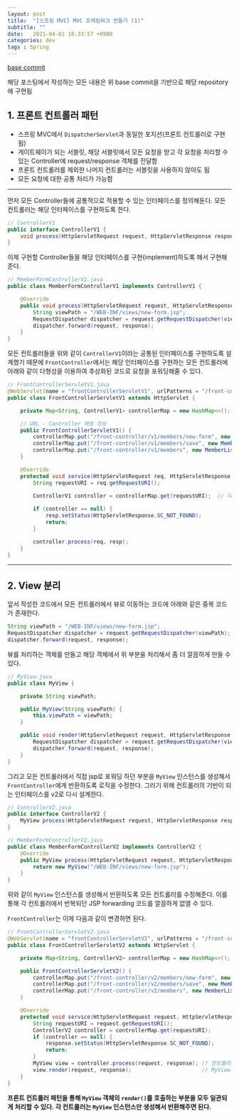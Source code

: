 ```yaml
---
layout: post
title:  "[스프링 MVC] MVC 프레임워크 만들기 (1)"
subtitle: ""
date:   2021-04-01 18:33:57 +0900
categories: dev
tags : Spring
---
```


[base commit]({{"https://github.com/blupine/servlet-practice/commit/c2993fada3f3a5ec0b676eb602642723419e92f9"}})

해당 포스팅에서 작성하는 모든 내용은 위 base commit을 기반으로 해당 repository에 구현됨



## 1. 프론트 컨트롤러 패턴
- 스프링 MVC에서 `DispatcherServlet`과 동일한 포지션(프론트 컨트롤러로 구현됨)
- 게이트웨이가 되는 서블릿, 해당 서블릿에서 모든 요청을 받고 각 요청을 처리할 수 있는 Controller에 request/response 객체를 전달함
- 프론트 컨트롤러를 제외한 나머지 컨트롤러는 서블릿을 사용하지 않아도 됨
- 모든 요청에 대한 공통 처리가 가능함


--------------------------------------------------

먼저 모든 Controller들에 공통적으로 적용할 수 있는 인터페이스를 정의해둔다. 모든 컨트롤러는 해당 인터페이스를 구현하도록 한다.

```java
// ControllerV1
public interface ControllerV1 {
    void process(HttpServletRequest request, HttpServletResponse response) throws ServletException, IOException;
}
```

이제 구현할 Controller들을 해당 인터페이스를 구현(implement)하도록 해서 구현해준다.

```java
// MemberFormControllerV1.java
public class MemberFormControllerV1 implements ControllerV1 {

    @Override
    public void process(HttpServletRequest request, HttpServletResponse response) throws ServletException, IOException {
        String viewPath = "/WEB-INF/views/new-form.jsp";
        RequestDispatcher dispatcher = request.getRequestDispatcher(viewPath);
        dispatcher.forward(request, response);
    }
}
```

모든 컨트롤러들을 위와 같이 `ControllerV1`이라는 공통된 인터페이스를 구현하도록 설계했기 때문에 `FrontController`에서는 해당 인터페이스를 구현하는 모든 컨트롤러에 아래와 같이 다형성을 이용하여 추상화된 코드로 요청을 포워딩해줄 수 있다.

```java
// FrontControllerServletV1.java
@WebServlet(name = "frontControllerServletV1", urlPatterns = "/front-controller/v1/*")
public class FrontControllerServletV1 extends HttpServlet {

    private Map<String, ControllerV1> controllerMap = new HashMap<>();

    // URL - Controller 매핑 정보
    public FrontControllerServletV1() {
        controllerMap.put("/front-controller/v1/members/new-form", new MemberFormControllerV1());
        controllerMap.put("/front-controller/v1/members/save", new MemberSaveControllerV1());
        controllerMap.put("/front-controller/v1/members", new MemberListControllerV1());
    }

    @Override
    protected void service(HttpServletRequest req, HttpServletResponse resp) throws ServletException, IOException {
        String requestURI = req.getRequestURI();
        
        ControllerV1 controller = controllerMap.get(requestURI);  // 다형성을 이용해서 인터페이스 타입으로 컨트롤러들을 받음

        if (controller == null) {
            resp.setStatus(HttpServletResponse.SC_NOT_FOUND);
            return;
        }

        controller.process(req, resp);
    }
}
```

-----------------------------------------------------

## 2. View 분리

앞서 작성한 코드에서 모든 컨트롤러에서 뷰로 이동하는 코드에 아래와 같은 중복 코드가 존재한다.

```java
String viewPath = "/WEB-INF/views/new-form.jsp";
RequestDispatcher dispatcher = request.getRequestDispatcher(viewPath);
dispatcher.forward(request, response);
```
 
뷰를 처리하는 객체를 만들고 해당 객체에서 위 부분을 처리해서 좀 더 깔끔하게 만들 수 있다.

```java
// MyView.java
public class MyView {

    private String viewPath;

    public MyView(String viewPath) {
        this.viewPath = viewPath;
    }

    public void render(HttpServletRequest request, HttpServletResponse response) throws ServletException, IOException {
        RequestDispatcher dispatcher = request.getRequestDispatcher(viewPath);
        dispatcher.forward(request, response);
    }
}
```

그리고 모든 컨트롤러에서 직접 jsp로 포워딩 하던 부분을 `MyView` 인스턴스를 생성해서 `FrontController`에게 반환하도록 로직을 수정한다. 그러기 위해 컨트롤러의 기반이 되는 인터페이스를 v2로 다시 설계한다. 

```java
// ControllerV2.java
public interface ControllerV2 {
    MyView process(HttpServletRequest request, HttpServletResponse response) throws ServletException, IOException;
}
```

```java
// MemberFormControllerV2.java
public class MemberFormControllerV2 implements ControllerV2 {
    @Override
    public MyView process(HttpServletRequest request, HttpServletResponse response) throws ServletException, IOException {
        return new MyView("/WEB-INF/views/new-form.jsp");
    }
}
```

위와 같이 `MyView` 인스턴스를 생성해서 반환하도록 모든 컨트롤러를 수정해준다. 이를 통해 각 컨트롤러에서 반복되던 JSP forwarding 코드를 깔끔하게 없앨 수 있다.

`FrontController`는 이제 다음과 같이 변경하면 된다.

```java
// FrontControllerServletV2.java
@WebServlet(name = "frontControllerServletV2", urlPatterns = "/front-controller/v2/*")
public class FrontControllerServletV2 extends HttpServlet {

    private Map<String, ControllerV2> controllerMap = new HashMap<>();

    public FrontControllerServletV2() {
        controllerMap.put("/front-controller/v2/members/new-form", new MemberFormControllerV2());
        controllerMap.put("/front-controller/v2/members/save", new MemberSaveControllerV2());
        controllerMap.put("/front-controller/v2/members", new MemberListControllerV2());
    }

    @Override
    protected void service(HttpServletRequest request, HttpServletResponse response) throws ServletException, IOException {
        String requestURI = request.getRequestURI();
        ControllerV2 controller = controllerMap.get(requestURI);
        if (controller == null) {
            response.setStatus(HttpServletResponse.SC_NOT_FOUND);
            return;
        }
        MyView view = controller.process(request, response); // 컨트롤러로부터 MyView 반환받음
        view.render(request, response);                      // MyView의 render 메소드 호출, jsp로 forwarding
    }
}
```


**프론트 컨트롤러 패턴을 통해 `MyView` 객체의 `render()`를 호출하는 부분을 모두 일관되게 처리할 수 있다. 각 컨트롤러는 `MyView` 인스턴스만 생성해서 반환해주면 된다.**